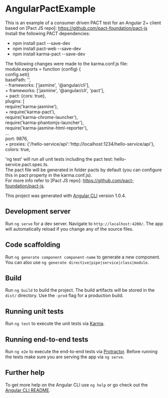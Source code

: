 # AngularPactExample
This is an example of a consumer driven PACT test for an Angular 2+ client based on [Pact JS repo]: https://github.com/pact-foundation/pact-js  
Install the following PACT dependencies:  
- npm install pact --save-dev
- npm install pact-web --save-dev
- npm install karma-pact --save-dev

The following changes were made to the karma.conf.js file:  
    module.exports = function (config) {  
      config.set({  
       basePath: '',  
    -     frameworks: ['jasmine', '@angular/cli'],  
    +     frameworks: ['jasmine', '@angular/cli', 'pact'],  
    +     pact: {cors: true},  
        plugins: [  
          require('karma-jasmine'),  
    +       require('karma-pact'),  
          require('karma-chrome-launcher'),  
          require('karma-phantomjs-launcher'),  
          require('karma-jasmine-html-reporter'),  
    ...  
    port: 9876,  
    +      proxies: {'/hello-service/api':'http://localhost:1234/hello-service/api'},  
    colors: true,  

'ng test' will run all unit tests including the pact test: hello-service.pact.spec.ts.  
The pact file will be generated in folder pacts by default (you can configure this in pact property in the karma.conf.js).  
For more info refer to [Pact JS repo]: https://github.com/pact-foundation/pact-js.

This project was generated with [Angular CLI](https://github.com/angular/angular-cli) version 1.0.4.

## Development server

Run `ng serve` for a dev server. Navigate to `http://localhost:4200/`. The app will automatically reload if you change any of the source files.

## Code scaffolding

Run `ng generate component component-name` to generate a new component. You can also use `ng generate directive|pipe|service|class|module`.

## Build

Run `ng build` to build the project. The build artifacts will be stored in the `dist/` directory. Use the `-prod` flag for a production build.

## Running unit tests

Run `ng test` to execute the unit tests via [Karma](https://karma-runner.github.io).

## Running end-to-end tests

Run `ng e2e` to execute the end-to-end tests via [Protractor](http://www.protractortest.org/).
Before running the tests make sure you are serving the app via `ng serve`.

## Further help

To get more help on the Angular CLI use `ng help` or go check out the [Angular CLI README](https://github.com/angular/angular-cli/blob/master/README.md).

